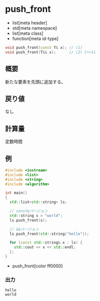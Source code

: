 # push_front
* list[meta header]
* std[meta namespace]
* list[meta class]
* function[meta id-type]

```cpp
void push_front(const T& x); // (1)
void push_front(T&& x);      // (2) C++11
```

## 概要
新たな要素を先頭に追加する。


## 戻り値
なし


## 計算量
定数時間


## 例
```cpp example
#include <iostream>
#include <list>
#include <string>
#include <algorithm>

int main()
{
  std::list<std::string> ls;

  // const&バージョン
  std::string s = "world";
  ls.push_front(s);

  // &&バージョン
  ls.push_front(std::string("hello"));

  for (const std::string& x : ls) {
    std::cout << x << std::endl;
  };
}
```
* push_front[color ff0000]

### 出力
```
hello
world
```



